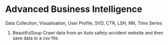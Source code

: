 # Advanced Business Intelligence
Data Collection, Visualisation, User Profile, SVD, CTR, LSH, NN, Time Series


1. BeautifulSoup Crawl data from an Auto safety accident website and then save data to a csv file.
